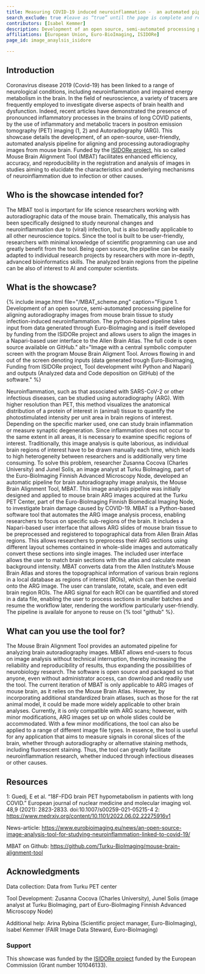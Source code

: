```yaml
---
title: Measuring COVID-19 induced neuroinflammation -  an automated pipeline for analysing brain autoradiography images
search_exclude: true #leave as “true” until the page is complete and ready to be made public
contributors: [Isabel Kemmer] 
description: Development of an open source, semi-automated processing pipeline for aligning autoradiography images from mouse brain tissue to study infection-induced neuroinflammation funded by the ISIDORe project. 
affiliations: [European Union, Euro-BioImaging, ISIDORe]
page_id: image_anaylsis_isidore

---
```


## Introduction 

Coronavirus disease 2019 (Covid-19) has been linked to a range of neurological conditions, including neuroinflammation and impaired energy metabolism in the brain. In the field of neuroscience, a variety of tracers are frequently employed to investigate diverse aspects of brain health and dysfunction. Indeed, recent articles have demonstrated the presence of pronounced inflammatory processes in the brains of long COVID patients, by the use of inflammatory and metabolic tracers in positron emission tomography (PET) imaging (1, 2) and Autoradiography (ARG).
This showcase details the development, of an open-source, user-friendly, automated analysis pipeline for aligning and processing autoradiography images from mouse brain. Funded by the [ISIDORe project](https://isidore-project.eu/), his so called Mouse Brain Alignment Tool (MBAT) facilitates enhanced efficiency, accuracy, and reproducibility in the registration and analysis of images in studies aiming to elucidate the characteristics and underlying mechanisms of neuroinflammation due to infection or other causes.


## Who is the showcase intended for?

The MBAT tool is important for life science researchers working with autoradiographic data of the mouse brain. Thematically, this analysis has been specifically designed to study neuronal changes and neuroinflammation due to (viral) infection, but is also broadly applicable to all other neuroscience topics.
Since the tool is built to be user-friendly, researchers with minimal knowledge of scientific programming can use and greatly benefit from the tool. Being open source, the pipeline can be easily adapted to individual research projects by researchers with more in-depth, advanced bioinformatics skills. The analyzed brain regions from the pipeline can be also of interest to AI and computer scientists.


## What is the showcase?

{% include image.html file="/MBAT_scheme.png" caption="Figure 1. Development of an open source, semi-automated processing pipeline for aligning autoradiography images from mouse brain tissue to study infection-induced neuroinflammation. The python-based pipeline takes input from data generated through Euro-BioImaging and is itself developed by funding from the ISIDORe project and allows users to align the images in a Napari-based user interface to the Allen Brain Atlas. The full code is open source available on GitHub." alt="Image with a central symbolic computer screen with the program Mouse Brain Aligment Tool. Arrows flowing in and out of the screen denoting inputs (data generated trough Euro-Bioimaging, Funding from ISIDORe project, Tool development wiht Python and Napari) and outputs (Analyzed data and Code deposition on GitHub) of the software." %}

Neuroinflammation, such as that associated with SARS-CoV-2 or other infectious diseases, can be studied using autoradiography (ARG). With higher resolution than PET, this method visualizes the anatomical distribution of a protein of interest in (animal) tissue to quantify the photostimulated intensity per unit area in brain regions of interest. Depending on the specific marker used, one can study brain inflammation or measure synaptic degeneration. Since inflammation does not occur to the same extent in all areas, it is necessary to examine specific regions of interest. Traditionally, this image analysis is quite laborious, as individual brain regions of interest have to be drawn manually each time, which leads to high heterogeneity between researchers and is additionally very time consuming.
To solve this problem, researcher Zusanna Cocova (Charles University) and Junel Solis, an image analyst at Turku BioImaging, part of the Euro-BioImaging Finnish Advanced Microscopy Node, developed an automatic pipeline for brain autoradiography image analysis, the Mouse Brain Alignment Tool, MBAT. This image analysis pipeline was initially designed and applied to mouse brain ARG images acquired at the Turku PET Center, part of the Euro-BioImaging Finnish Biomedical Imaging Node, to investigate brain damage caused by COVID-19.
MBAT is a Python-based software tool that automates the ARG image analysis process, enabling researchers to focus on specific sub-regions of the brain. It includes a  Napari-based user interface that allows ARG slides of mouse brain tissue to be preprocessed and registered to topographical data from Allen Brain Atlas regions. This allows researchers to preprocess their ARG sections using different layout schemes contained in whole-slide images and automatically convert these sections into single images. The included user interface allows the user to match brain sections with the atlas and calculate mean background intensity. MBAT converts data from the Allen Institute’s Mouse Brain Atlas and stores the topographical information of various brain regions in a local database as regions of interest (ROIs), which can then be overlaid onto the ARG image. The user can translate, rotate, scale, and even edit brain region ROIs. The ARG signal for each ROI can be quantified and stored in a data file, enabling the user to process sections in smaller batches and resume the workflow later, rendering the workflow particularly user-friendly. The pipeline is availale for anyone to reuse on {% tool "github" %}.


## What can you use the tool for?
 
The Mouse Brain Alignment Tool provides an automated pipeline for analyzing brain autoradiography images. MBAT allows end-users to focus on image analysis without technical interruption, thereby increasing the reliability and reproducibility of results, thus expanding the possibilities of neurobiology research. The software is open source and packaged so that anyone, even without administrator access, can download and readily use the tool.
The current iteration of MBAT is only applicable to ARG images of mouse brain, as it relies on the Mouse Brain Atlas. However, by incorporating additional standardized brain atlases, such as those for the rat animal model, it could be made more widely applicable to other brain analyses. Currently, it is only compatible with ARG scans; however, with minor modifications, ARG images set up on whole slides could be accommodated. With a few minor modifications, the tool can also be applied to a range of different image file types. In essence, the tool is useful for any application that aims to measure signals in coronal slices of the brain, whether through autoradiography or alternative staining methods, including fluorescent staining. Thus, the tool can greatly facilitate neuroinflammation research, whether induced through infectious diseases or other causes.

## Resources

1: Guedj, E et al. “18F-FDG brain PET hypometabolism in patients with long COVID.” European journal of nuclear medicine and molecular imaging vol. 48,9 (2021): 2823-2833. doi:10.1007/s00259-021-05215-4
2: https://www.medrxiv.org/content/10.1101/2022.06.02.22275916v1 

News-article: https://www.eurobioimaging.eu/news/an-open-source-image-analysis-tool-for-studying-neuroinflammation-linked-to-covid-19/

MBAT on Github: https://github.com/Turku-BioImaging/mouse-brain-alignment-tool 


## Acknowledgments

Data collection: Data from Turku PET center

Tool Development: Zusanna Cocova (Charles University),  Junel Solis (image analyst at Turku BioImaging, part of Euro-BioImaging Finnish Advanced Microscopy Node)

Additional help: Arina Rybina (Scientific project manager, Euro-BioImaging), Isabel Kemmer (FAIR Image Data Steward, Euro-BioImaging)

### Support

This showcase was funded by the [ISIDORe project](https://isidore-project.eu/) funded by the European Commission (Grant number 101046133). 
